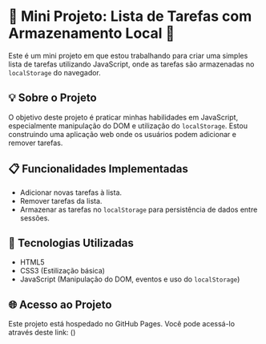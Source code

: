 # 📝 Mini Projeto: Lista de Tarefas com Armazenamento Local 📌

Este é um mini projeto em que estou trabalhando para criar uma simples lista de tarefas utilizando JavaScript, onde as tarefas são armazenadas no `localStorage` do navegador.

## 💡 Sobre o Projeto

O objetivo deste projeto é praticar minhas habilidades em JavaScript, especialmente manipulação do DOM e utilização do `localStorage`. Estou construindo uma aplicação web onde os usuários podem adicionar e remover tarefas.

## 📋 Funcionalidades Implementadas

- Adicionar novas tarefas à lista.
- Remover tarefas da lista.
- Armazenar as tarefas no `localStorage` para persistência de dados entre sessões.

## 🚀 Tecnologias Utilizadas

- HTML5
- CSS3 (Estilização básica)
- JavaScript (Manipulação do DOM, eventos e uso do `localStorage`)

## 🌐 Acesso ao Projeto

Este projeto está hospedado no GitHub Pages. Você pode acessá-lo através deste link: ()
